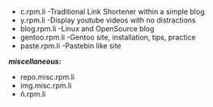 * c.rpm.li -Traditional Link Shortener within a simple blog
* y.rpm.li -Display youtube videos with no distractions
* blog.rpm.li -Linux and OpenSource blog
* gentoo.rpm.li -Gentoo site, installation, tips, practice
* paste.rpm.li -Pastebin like site

***miscellaneous:***

* repo.misc.rpm.li
* img.misc.rpm.li
* ñ.rpm.li
